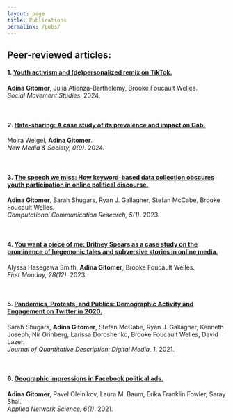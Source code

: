 ```yaml
---
layout: page
title: Publications
permalink: /pubs/
---
```


## Peer-reviewed articles:

#### 1. [Youth activism and (de)personalized remix on TikTok.](https://doi.org/10.1080/14742837.2024.2415672) 
**Adina Gitomer**, Julia Atienza-Barthelemy, Brooke Foucault Welles. \
_Social Movement Studies_. 2024.

<br>

#### 2. [Hate-sharing: A case study of its prevalence and impact on Gab.](https://doi.org/10.1177/14614448241245349) 
Moira Weigel, **Adina Gitomer**. \
_New Media & Society, 0(0)_. 2024.

<br>

#### 3. [The speech we miss: How keyword-based data collection obscures youth participation in online political discourse.](https://doi.org/10.5117/CCR2023.1.11.GITO) 
**Adina Gitomer**, Sarah Shugars, Ryan J. Gallagher, Stefan McCabe, Brooke Foucault Welles. \
_Computational Communication Research, 5(1)_. 2023.

<br>

#### 4. [You want a piece of me: Britney Spears as a case study on the prominence of hegemonic tales and subversive stories in online media.](https://doi.org/10.5210/fm.v28i12.13314) 
Alyssa Hasegawa Smith, **Adina Gitomer**, Brooke Foucault Welles. \
_First Monday, 28(12)_. 2023.

<br>

#### 5. [Pandemics, Protests, and Publics: Demographic Activity and Engagement on Twitter in 2020.](https://doi.org/10.51685/jqd.2021.002) 
Sarah Shugars, **Adina Gitomer**, Stefan McCabe, Ryan J. Gallagher, Kenneth Joseph, Nir Grinberg, Larissa Doroshenko, Brooke Foucault Welles, David Lazer. \
_Journal of Quantitative Description: Digital Media, 1_. 2021.

<br>

#### 6. [Geographic impressions in Facebook political ads.](https://doi.org/10.1007/s41109-020-00350-7) 
**Adina Gitomer**, Pavel Oleinikov, Laura M. Baum, Erika Franklin Fowler, Saray Shai. \
_Applied Network Science, 6(1)_. 2021. 

